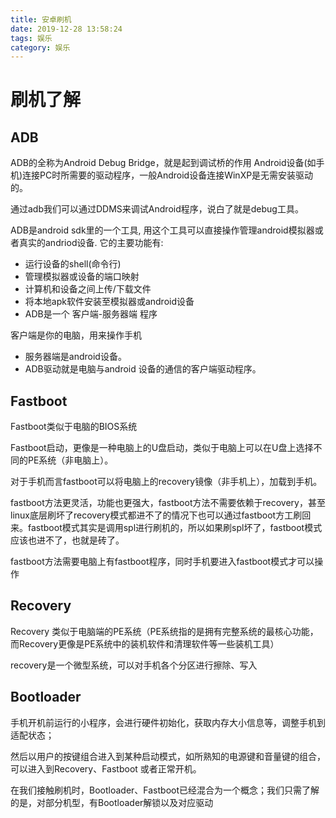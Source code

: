 ```yaml
---
title: 安卓刷机
date: 2019-12-28 13:58:24
tags: 娱乐
category: 娱乐
---
```


# 刷机了解

## ADB
ADB的全称为Android Debug Bridge，就是起到调试桥的作用
Android设备(如手机)连接PC时所需要的驱动程序，一般Android设备连接WinXP是无需安装驱动的。

通过adb我们可以通过DDMS来调试Android程序，说白了就是debug工具。

ADB是android sdk里的一个工具, 用这个工具可以直接操作管理android模拟器或者真实的andriod设备. 它的主要功能有:

* 运行设备的shell(命令行)
* 管理模拟器或设备的端口映射
* 计算机和设备之间上传/下载文件
* 将本地apk软件安装至模拟器或android设备
* ADB是一个 客户端-服务器端 程序

客户端是你的电脑，用来操作手机
* 服务器端是android设备。
* ADB驱动就是电脑与android 设备的通信的客户端驱动程序。

## Fastboot

Fastboot类似于电脑的BIOS系统

Fastboot启动，更像是一种电脑上的U盘启动，类似于电脑上可以在U盘上选择不同的PE系统（非电脑上）。

对于手机而言fastboot可以将电脑上的recovery镜像（非手机上），加载到手机。

fastboot方法更灵活，功能也更强大，fastboot方法不需要依赖于recovery，甚至linux底层刷坏了recovery模式都进不了的情况下也可以通过fastboot方工刷回来。fastboot模式其实是调用spl进行刷机的，所以如果刷spl坏了，fastboot模式应该也进不了，也就是砖了。

fastboot方法需要电脑上有fastboot程序，同时手机要进入fastboot模式才可以操作

## Recovery

Recovery 类似于电脑端的PE系统（PE系统指的是拥有完整系统的最核心功能，而Recovery更像是PE系统中的装机软件和清理软件等一些装机工具）

recovery是一个微型系统，可以对手机各个分区进行擦除、写入

## Bootloader

手机开机前运行的小程序，会进行硬件初始化，获取内存大小信息等，调整手机到适配状态；

然后以用户的按键组合进入到某种启动模式，如所熟知的电源键和音量键的组合，可以进入到Recovery、Fastboot 或者正常开机。

在我们接触刷机时，Bootloader、Fastboot已经混合为一个概念；我们只需了解的是，对部分机型，有Bootloader解锁以及对应驱动
